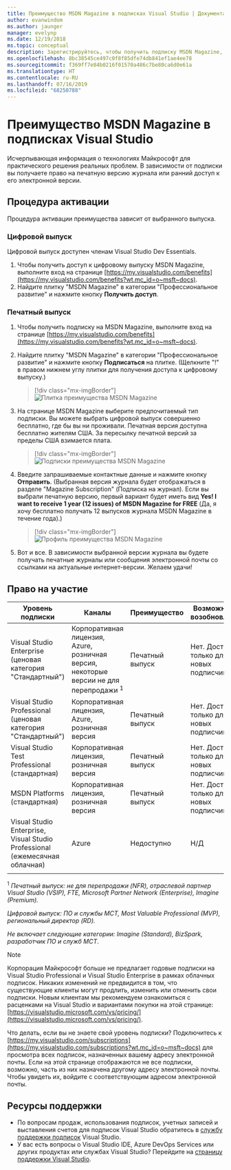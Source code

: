 ```yaml
---
title: Преимущество MSDN Magazine в подписках Visual Studio | Документация Майкрософт
author: evanwindom
ms.author: jaunger
manager: evelynp
ms.date: 12/19/2018
ms.topic: conceptual
description: Зарегистрируйтесь, чтобы получить подписку MSDN Magazine, входящую в состав вашей подписки Visual Studio.
ms.openlocfilehash: 8bc38545ce497c0f8f85dfe74db841ef1ae4ee78
ms.sourcegitcommit: f369ff7e84b0216f01570a486c7be80ca6d0e61a
ms.translationtype: HT
ms.contentlocale: ru-RU
ms.lasthandoff: 07/16/2019
ms.locfileid: "68250788"
---
```

# <a name="the-msdn-magazine-benefit-in-visual-studio-subscriptions"></a>Преимущество MSDN Magazine в подписках Visual Studio

Исчерпывающая информация о технологиях Майкрософт для практического решения реальных проблем.  В зависимости от подписки вы получаете право на печатную версию журнала или ранний доступ к его электронной версии.

## <a name="activation-steps"></a>Процедура активации
Процедура активации преимущества зависит от выбранного выпуска.

### <a name="digital-edition"></a>Цифровой выпуск
Цифровой выпуск доступен членам Visual Studio Dev Essentials.

1. Чтобы получить доступ к цифровому выпуску MSDN Magazine, выполните вход на странице [https://my.visualstudio.com/benefits](https://my.visualstudio.com/benefits?wt.mc_id=o~msft~docs).
2. Найдите плитку "MSDN Magazine" в категории "Профессиональное развитие" и нажмите кнопку **Получить доступ**.

### <a name="printed-edition"></a>Печатный выпуск
1. Чтобы получить подписку на MSDN Magazine, выполните вход на странице [https://my.visualstudio.com/benefits](https://my.visualstudio.com/benefits?wt.mc_id=o~msft~docs).
2. Найдите плитку "MSDN Magazine" в категории "Профессиональное развитие" и нажмите кнопку **Подписаться** на плитке. (Щелкните "!" в правом нижнем углу плитки для получения доступа к цифровому выпуску.)
   > [!div class="mx-imgBorder"]
   > ![Плитка преимущества MSDN Magazine](_img/vs-msdn/vs-msdn-tile.png)

3. На странице MSDN Magazine выберите предпочитаемый тип подписки.  Вы можете выбрать цифровой выпуск совершенно бесплатно, где бы вы ни проживали.  Печатная версия доступна бесплатно жителям США.  За пересылку печатной версий за пределы США взимается плата.
   > [!div class="mx-imgBorder"]
   > ![Подписки преимущества MSDN Magazine](_img/vs-msdn/vs-msdn-subs-page-resized.png)

4. Введите запрашиваемые контактные данные и нажмите кнопку **Отправить**.  (Выбранная версия журнала будет отображаться в разделе "Magazine Subscription" (Подписка на журнал).  Если вы выбрали печатную версию, первый вариант будет иметь вид **Yes!  I want to receive 1 year (12 issues) of MSDN Magazine for FREE** (Да, я хочу бесплатно получать 12 выпусков журнала MSDN Magazine в течение года).)
   > [!div class="mx-imgBorder"]
   > ![Профиль преимущества MSDN Magazine](_img/vs-msdn/vs-msdn-profile.png)

5. Вот и все.  В зависимости выбранной версии журнала вы будете получать печатные журналы или сообщения электронной почты со ссылками на актуальные интернет-версии.  Желаем удачи!

## <a name="eligibility"></a>Право на участие

| Уровень подписки                                                 |     Каналы                                            | Преимущество                                                          | Возможность возобновления    |
|--------------------------------------------------------------------|---------------------------------------------------------|------------------------------------------------------------------|---------------|
| Visual Studio Enterprise (ценовая категория "Стандартный")   | Корпоративная лицензия, Azure, розничная версия, некоторые версии не для перепродажи <sup>1</sup> |Печатный выпуск       |  Нет.  Доступно только для новых подписчиков          |
| Visual Studio Professional (ценовая категория "Стандартный") | Корпоративная лицензия, Azure, розничная версия                                       | Печатный выпуск                                                            |Нет.  Доступно только для новых подписчиков         |
| Visual Studio Test Professional (стандартная)                         | Корпоративная лицензия, розничная версия                                              | Печатный выпуск                                             |  Нет.  Доступно только для новых подписчиков         |
| MSDN Platforms (стандартная)                                          | Корпоративная лицензия, розничная версия                                              | Печатный выпуск                                              | Нет.  Доступно только для новых подписчиков         |
|Visual Studio Enterprise, Visual Studio Professional (ежемесячная облачная)   | Azure |Недоступно      |  Н/Д         |
||

<sup>1</sup> *Печатный выпуск:  не для перепродажи (NFR), отраслевой партнер Visual Studio (VSIP), FTE, Microsoft Partner Network (Enterprise), Imagine (Premium).*

*Цифровой выпуск: ПО и службы MCT, Most Valuable Professional (MVP), региональный директор (RD).*

*Не включает следующие категории:  Imagine (Standard), BizSpark, разработчик ПО и служб MCT*.

> [!NOTE]
> Корпорация Майкрософт больше не предлагает годовые подписки на Visual Studio Professional и Visual Studio Enterprise в рамках облачных подписок. Никаких изменений не предвидится в том, что существующие клиенты могут продлить, изменить или отменить свои подписки. Новым клиентам мы рекомендуем ознакомиться с расценками на Visual Studio и вариантами покупки на этой странице: [https://visualstudio.microsoft.com/vs/pricing/](https://visualstudio.microsoft.com/vs/pricing/).

Что делать, если вы не знаете свой уровень подписки?  Подключитесь к [https://my.visualstudio.com/subscriptions](https://my.visualstudio.com/subscriptions?wt.mc_id=o~msft~docs) для просмотра всех подписок, назначенных вашему адресу электронной почты. Если на этой странице отображаются не все подписки, возможно, часть из них назначена другому адресу электронной почты.  Чтобы увидеть их, войдите с соответствующим адресом электронной почты.

## <a name="support-resources"></a>Ресурсы поддержки
- По вопросам продаж, использования подписок, учетных записей и выставления счетов для подписок Visual Studio обратитесь в [службу поддержки подписок](https://visualstudio.microsoft.com/subscriptions/support/) Visual Studio.
- У вас есть вопросы о Visual Studio IDE, Azure DevOps Services или других продуктах или службах Visual Studio?  Перейдите на [страницу поддержки Visual Studio](https://visualstudio.microsoft.com/support/).
